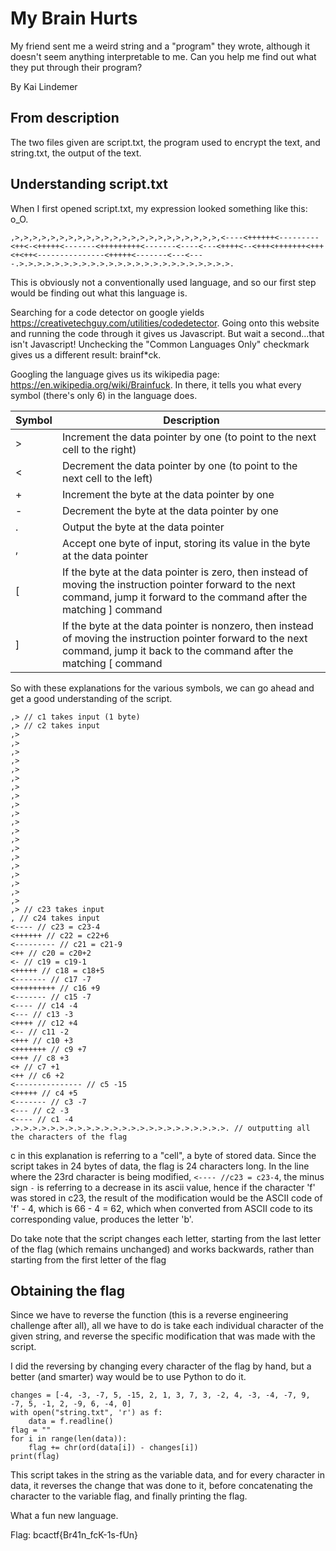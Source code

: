 # My Brain Hurts

My friend sent me a weird string and a "program" they wrote, although it doesn't seem anything interpretable to me. Can you help me find out what they put through their program?

By Kai Lindemer

## From description

The two files given are script.txt, the program used to encrypt the text, and string.txt, the output of the text.

## Understanding script.txt

When I first opened script.txt, my expression looked something like this: o_O.

```
,>,>,>,>,>,>,>,>,>,>,>,>,>,>,>,>,>,>,>,>,>,>,>,<----<++++++<---------<++<-<+++++<-------<+++++++++<-------<----<---<++++<--<+++<+++++++<+++<+<++<---------------<+++++<-------<---<----.>.>.>.>.>.>.>.>.>.>.>.>.>.>.>.>.>.>.>.>.>.>.>.>.
```

This is obviously not a conventionally used language, and so our first step would be finding out what this language is.

Searching for a code detector on google yields https://creativetechguy.com/utilities/codedetector. Going onto this website and running the code through it gives us Javascript. But wait a second...that isn't Javascript! Unchecking the "Common Languages Only" checkmark gives us a different result: brainf*ck.

Googling the language gives us its wikipedia page: https://en.wikipedia.org/wiki/Brainfuck. In there, it tells you what every symbol (there's only 6) in the language does.

| Symbol | Description |
| ------ | ----------- |
| > | Increment the data pointer by one (to point to the next cell to the right) |
| < | Decrement the data pointer by one (to point to the next cell to the left) |
| + | Increment the byte at the data pointer by one |
| - | Decrement the byte at the data pointer by one |
| . | Output the byte at the data pointer |
| , | Accept one byte of input, storing its value in the byte at the data pointer |
| [ | If the byte at the data pointer is zero, then instead of moving the instruction pointer forward to the next command, jump it forward to the command after the matching ] command |
| ] | If the byte at the data pointer is nonzero, then instead of moving the instruction pointer forward to the next command, jump it back to the command after the matching [ command |

So with these explanations for the various symbols, we can go ahead and get a good understanding of the script.

```
,> // c1 takes input (1 byte)
,> // c2 takes input
,>
,>
,>
,>
,>
,>
,>
,>
,>
,>
,>
,>
,>
,>
,>
,>
,>
,>
,>
,>
,> // c23 takes input
, // c24 takes input
<---- // c23 = c23-4
<++++++ // c22 = c22+6
<--------- // c21 = c21-9
<++ // c20 = c20+2
<- // c19 = c19-1
<+++++ // c18 = c18+5
<------- // c17 -7
<+++++++++ // c16 +9
<------- // c15 -7
<---- // c14 -4
<--- // c13 -3
<++++ // c12 +4
<-- // c11 -2
<+++ // c10 +3
<+++++++ // c9 +7
<+++ // c8 +3
<+ // c7 +1
<++ // c6 +2
<--------------- // c5 -15
<+++++ // c4 +5
<------- // c3 -7
<--- // c2 -3
<---- // c1 -4
.>.>.>.>.>.>.>.>.>.>.>.>.>.>.>.>.>.>.>.>.>.>.>.>. // outputting all the characters of the flag
```

c in this explanation is referring to a "cell", a byte of stored data. Since the script takes in 24 bytes of data, the flag is 24 characters long. In the line where the 23rd character is being modified, ```<---- //c23 = c23-4```, the minus sign ```-``` is referring to a decrease in its ascii value, hence if the character 'f' was stored in c23, the result of the modification would be the ASCII code of 'f' - 4, which is 66 - 4 = 62, which when converted from ASCII code to its corresponding value, produces the letter 'b'.

Do take note that the script changes each letter, starting from the last letter of the flag (which remains unchanged) and works backwards, rather than starting from the first letter of the flag

## Obtaining the flag

Since we have to reverse the function (this is a reverse engineering challenge after all), all we have to do is take each individual character of the given string, and reverse the specific modification that was made with the script.

I did the reversing by changing every character of the flag by hand, but a better (and smarter) way would be to use Python to do it.

```
changes = [-4, -3, -7, 5, -15, 2, 1, 3, 7, 3, -2, 4, -3, -4, -7, 9, -7, 5, -1, 2, -9, 6, -4, 0]
with open("string.txt", 'r') as f:
    data = f.readline()
flag = ""
for i in range(len(data)):
    flag += chr(ord(data[i]) - changes[i])
print(flag)
```

This script takes in the string as the variable data, and for every character in data, it reverses the change that was done to it, before concatenating the character to the variable flag, and finally printing the flag.

What a fun new language. 

Flag: bcactf{Br41n_fcK-1s-fUn}
